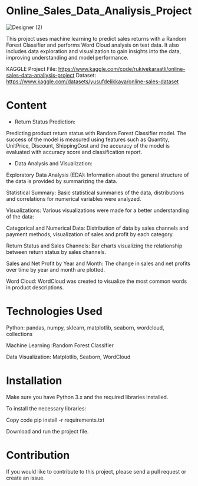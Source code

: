 
# Online_Sales_Data_Analiysis_Project

![Designer (2)](https://github.com/user-attachments/assets/cf342cee-14d2-496f-99a9-56293d221ec0)


 This project uses machine learning to predict sales returns with a Random Forest Classifier and performs Word Cloud analysis on text data. It also includes data exploration and visualization to gain insights into the data, improving understanding and model performance.

KAGGLE Project File: https://www.kaggle.com/code/rukiyekaraatli/online-sales-data-analiysis-project
Dataset: https://www.kaggle.com/datasets/yusufdelikkaya/online-sales-dataset

# Content

* Return Status Prediction:

Predicting product return status with Random Forest Classifier model.
The success of the model is measured using features such as Quantity, UnitPrice, Discount, ShippingCost and the accuracy of the model is evaluated with accuracy score and classification report.

* Data Analysis and Visualization:

Exploratory Data Analysis (EDA): Information about the general structure of the data is provided by summarizing the data.

Statistical Summary: Basic statistical summaries of the data, distributions and correlations for numerical variables were analyzed.

Visualizations: Various visualizations were made for a better understanding of the data:

Categorical and Numerical Data: Distribution of data by sales channels and payment methods, visualization of sales and profit by each category.

Return Status and Sales Channels: Bar charts visualizing the relationship between return status by sales channels.

Sales and Net Profit by Year and Month: The change in sales and net profits over time by year and month are plotted.

Word Cloud: WordCloud was created to visualize the most common words in product descriptions.

# Technologies Used
Python: pandas, numpy, sklearn, matplotlib, seaborn, wordcloud, collections

Machine Learning :Random Forest Classifier

Data Visualization: Matplotlib, Seaborn, WordCloud

# Installation
Make sure you have Python 3.x and the required libraries installed.

To install the necessary libraries:

Copy code
pip install -r requirements.txt

Download and run the project file.

# Contribution
If you would like to contribute to this project, please send a pull request or create an issue.
